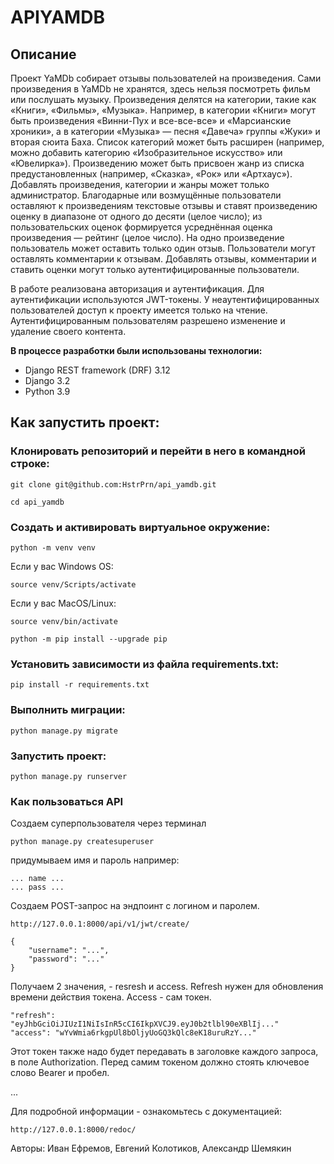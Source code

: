 # APIYAMDB
## Описание
Проект YaMDb собирает отзывы пользователей на произведения. Сами произведения в YaMDb не хранятся, здесь нельзя посмотреть фильм или послушать музыку.
Произведения делятся на категории, такие как «Книги», «Фильмы», «Музыка». Например, в категории «Книги» могут быть произведения «Винни-Пух и все-все-все» и «Марсианские хроники», а в категории «Музыка» — песня «Давеча» группы «Жуки» и вторая сюита Баха. Список категорий может быть расширен (например, можно добавить категорию «Изобразительное искусство» или «Ювелирка»). 
Произведению может быть присвоен жанр из списка предустановленных (например, «Сказка», «Рок» или «Артхаус»). 
Добавлять произведения, категории и жанры может только администратор.
Благодарные или возмущённые пользователи оставляют к произведениям текстовые отзывы и ставят произведению оценку в диапазоне от одного до десяти (целое число); из пользовательских оценок формируется усреднённая оценка произведения — рейтинг (целое число). На одно произведение пользователь может оставить только один отзыв.
Пользователи могут оставлять комментарии к отзывам.
Добавлять отзывы, комментарии и ставить оценки могут только аутентифицированные пользователи.

В работе реализована авторизация и аутентификация. Для аутентификации используются JWT-токены. У неаутентифицированных пользователей доступ к проекту имеется только на чтение. Аутентифицированным пользователям разрешено изменение и удаление своего контента.

**В процессе разработки были использованы технологии:**
- Django REST framework (DRF) 3.12
- Django 3.2
- Python 3.9


## Как запустить проект:

### Клонировать репозиторий и перейти в него в командной строке:

```
git clone git@github.com:HstrPrn/api_yamdb.git
```

```
cd api_yamdb
```

### Cоздать и активировать виртуальное окружение:

```
python -m venv venv
```
Если у вас Windows OS:
```
source venv/Scripts/activate
```
Если у вас MacOS/Linux:
```
source venv/bin/activate
```

```
python -m pip install --upgrade pip
```

### Установить зависимости из файла requirements.txt:

```
pip install -r requirements.txt
```

### Выполнить миграции:

```
python manage.py migrate
```

### Запустить проект:

```
python manage.py runserver
```

### Как пользоваться API

Создаем суперпользователя через терминал
```
python manage.py createsuperuser
```
придумываем имя и пароль
например:
```
... name ...
... pass ...
```
Создаем POST-запрос на эндпоинт с логином и паролем.
```
http://127.0.0.1:8000/api/v1/jwt/create/
```
```
{
    "username": "...",
    "password": "..."
}
```
Получаем 2 значения, - resresh и access. Refresh нужен для обновления времени действия токена. Access - сам токен.
```
"refresh": "eyJhbGciOiJIUzI1NiIsInR5cCI6IkpXVCJ9.eyJ0b2tlbl90eXBlIj..."
"access": "wYvWmia6rkgpUl8bOljyUoGQ3kQlc8eK18uruRzY..."
```
Этот токен также надо будет передавать в заголовке каждого запроса, в поле Authorization. Перед самим токеном должно стоять ключевое слово Bearer и пробел.

...

Для подробной информации - ознакомьтесь с документацией:
```
http://127.0.0.1:8000/redoc/
```

Авторы: Иван Ефремов, 
        Евгений Колотиков, 
        Александр Шемякин
